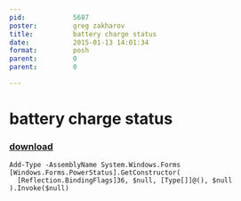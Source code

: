 ```yaml
---
pid:            5687
poster:         greg zakharov
title:          battery charge status
date:           2015-01-13 14:01:34
format:         posh
parent:         0
parent:         0

---
```


# battery charge status

### [download](5687.ps1)



```posh
Add-Type -AssemblyName System.Windows.Forms
[Windows.Forms.PowerStatus].GetConstructor(
  [Reflection.BindingFlags]36, $null, [Type[]]@(), $null
).Invoke($null)
```

